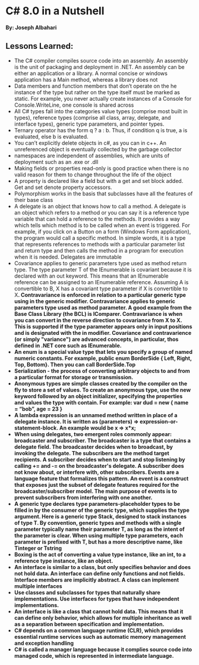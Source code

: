# C# 8.0 in a Nutshell
__By: Joseph Albahari__
## Lessons Learned: 
- The C# compiler compiles source code into an assembly. An assembly is the unit of packaging and deployment in .NET. An assembly can be either an application or a library. A normal concise or windows application has a Main method, whereas a library does not
- Data members and function members that don’t operate on the he instance of the type but rather on the type itself must be marked as static. For example, you never actually create instances of a Console for Console.WriteLine, one console is shared across
- All C# types fall into the categories value types (comprise most built in types), reference types (comprise all class, array, delegate, and interface types), generic type parameters, and pointer types.
- Ternary operator has the form q ? a : b. Thus, if condition q is true, a is evaluated, else b is evaluated.
- You can’t explicitly delete objects in c#, as you can in c++. An unreferenced object is eventually collected by the garbage collector
- namespaces are independent of assemblies, which are units of deployment such as an .exe or .dll
- Making fields or properties read-only is good practice when there is no valid reason for them to change throughout the life of the object
- A property is declared like a field but with a get and set block added. Get and set denote property accessors.
- Polymorphism works in the basis that subclasses have all the features of their base class
- A delegate is an object that knows how to call a method. A delegate is an object which refers to a method or you can say it is a reference type variable that can hold a reference to the methods. It provides a way which tells which method is to be called when an event is triggered.  For example, if you click on a Button on a form (Windows Form application), the program would call a specific method. In simple words, it is a type that represents references to methods with a particular parameter list and return type and then calls the method in a program for execution when it is needed. Delegates are immutable
- Covariance applies to generic parameters type used as method return type. The type parameter T of the IEnumerable<out T> is covariant because it is declared with an out keyword. This means that an IEnumerable<Derived> reference can be assigned to an IEnumerable<Base> reference. Assuming A is convertible to B, X has a covariant type parameter if X<A> is convertible to X<B>. Contravariance is enforced in relation to a particular generic type using in the generic modifier. Contravariance applies to generic parameters type used as method parameter. A good example from the Base Class Library (the BCL) is IComparer<in T>. Contravariance is when you can convert in the reverse direction to covariance from X<B>  to X<A>. This is supported if the type parameter appears only in input positions and is designated with the in modifier. Covariance and contravarience (or simply "variance") are advanced concepts, in particular, thos defined in .NET core such as IEnumerable<T>.
- An enum is a special value type that lets you specify a group of named numeric constants. For example, public enum BorderSide { Left, Right, Top, Bottom}. Then you can call BorderSide.Top
- Serialization - the process of converting arbitrary objects to and from a particular format for storage or transmission.
- Anonymous types are simple classes created by the compiler on the fly to store a set of values. To create an anonymous type, use the new keyword followed by an object initializer, specifying the properties and values the type with contain. For example: var dud = new { name = “bob”,  age = 23 }
- A lambda expression is an unnamed method written in place of a delegate instance. It is written as (parameters) => expression-or-statement-block. An example would be x => x*x;
- When using delegates, two emergent roles commonly appear: broadcaster and subscriber. The broadcaster is a type that contains a delegate field. The broadcaster decides when to broadcast, by invoking the delegate. The subscribers are the method target recipients. A subscriber decides when to start and stop listening by calling += and -= on the broadcaster's delegate. A subscriber does not know about, or interfere with, other subscribers. Events are a language feature that formalizes this pattern. An event is a construct that exposes just the subset of delegate features required for the broadcaster/subscriber model. The main purpose of events is to prevent subscribers from interfering with one another.
- A generic type declares type parameters-placeholder types to be filled in by the consumer of the generic type, which supplies the type argument. Here is a generic type Stack<T>, designed to stack instances of type T. By convention, generic types and methods with a single parameter typically name their parameter T, as long as the intent of the parameter is clear. When using multiple type parameters, each parameter is prefixed with T, but has a more descriptive name, like Tinteger or Tstring
- Boxing is the act of converting a value type instance, like an int, to a reference type instance, like an object.
- An interface is similar to a class, but only specifies behavior and does not hold data. An interface can define only functions and not fields. Interface members are implicitly abstract. A class can implement multiple interfaces
- Use classes and subclasses for types that naturally share implementations. Use interfaces for types that have independent implementations.
- An interface is like a class that cannot hold data. This means that it can define only behavior, which allows for multiple inheritance as well as a separation between specification and implementation.
- C# depends on a common language runtime (CLR), which provides essential runtime services such as automatic memory management and exception handling
- C# is called a manager language because it complies source code into managed code, which is represented in intermediate language.